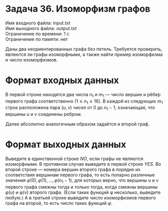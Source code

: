 # Задача 36. Изоморфизм графов
Имя входного файла: input.txt  
Имя выходного файла: output.txt  
Ограничение по времени: 1 с  
Ограничение по памяти: нет

Даны два неориентированных графа без петель. Требуется проверить, являются ли графы изоморфными, а также найти пример изоморфизма и число изоморфизмов.

# Формат входных данных

В первой строке находятся два числа $n_1$ и $m_1$ — число вершин и рёбер первого графа соответственно $(1 \le n_1 \le 16)$.
В каждой из следующих $m_1$ строк расположена пара $(u, v)$ чисел от $0$ до $n_1 − 1$, означающая, что вершины $u$ и $v$ соединены ребром.

Далее абсолютно аналогичным образом задаётся и второй граф.

# Формат выходных данных

Выведите в единственной строке $NO$, если графы не являются изоморфными. В противном случае выведите в первой строке $YES$. Во второй строке — номера вершин второго графа в порядке их соответствия вершинам первого графа, то есть попарно различные значения $φ(0), φ(1), \dots, φ(n_1 − 1)$, для которых верно, что вершины u и v первого графа смежны тогда и только тогда, когда смежны вершины $φ(u)$ и $φ(v)$ второго графа. (Если таких функций φ несколько, выведите любую.) А в третьей строке выведите число изоморфизмов первого графа на второй, то есть число таких функций $φ$.